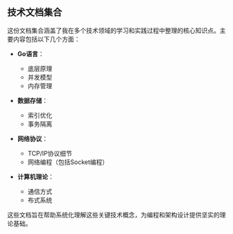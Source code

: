 ## 技术文档集合

这份文档集合涵盖了我在多个技术领域的学习和实践过程中整理的核心知识点。主要内容包括以下几个方面：

- **Go语言**：
  - 底层原理
  - 并发模型
  - 内存管理

- **数据存储**：
  - 索引优化
  - 事务隔离

- **网络协议**：
  - TCP/IP协议细节
  - 网络编程（包括Socket编程）

- **计算机理论**：
  - 通信方式
  - 布式系统

这些文档旨在帮助系统化理解这些关键技术概念，为编程和架构设计提供坚实的理论基础。